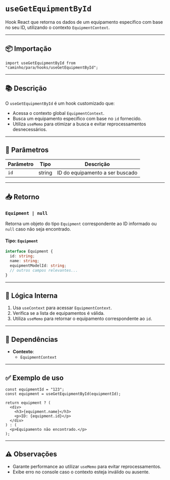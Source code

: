 # `useGetEquipmentById`

Hook React que retorna os dados de um equipamento específico com base no seu ID, utilizando o contexto `EquipmentContext`.

---

## 📦 Importação

```tsx
import useGetEquipmentById from "caminho/para/hooks/useGetEquipmentById";
```

---

## 📚 Descrição

O `useGetEquipmentById` é um hook customizado que:

- Acessa o contexto global `EquipmentContext`.
- Busca um equipamento específico com base no `id` fornecido.
- Utiliza `useMemo` para otimizar a busca e evitar reprocessamentos desnecessários.

---

## 🧾 Parâmetros

| Parâmetro | Tipo   | Descrição                       |
| --------- | ------ | ------------------------------- |
| `id`      | string | ID do equipamento a ser buscado |

---

## 📥 Retorno

### `Equipment | null`

Retorna um objeto do tipo `Equipment` correspondente ao ID informado ou `null` caso não seja encontrado.

#### Tipo: `Equipment`

```ts
interface Equipment {
  id: string;
  name: string;
  equipmentModelId: string;
  // outros campos relevantes...
}
```

---

## 🧠 Lógica Interna

1. Usa `useContext` para acessar `EquipmentContext`.
2. Verifica se a lista de equipamentos é válida.
3. Utiliza `useMemo` para retornar o equipamento correspondente ao `id`.

---

## 🧩 Dependências

- **Contexto**:
  - `EquipmentContext`

---

## ✅ Exemplo de uso

```tsx
const equipmentId = "123";
const equipment = useGetEquipmentById(equipmentId);

return equipment ? (
  <div>
    <h3>{equipment.name}</h3>
    <p>ID: {equipment.id}</p>
  </div>
) : (
  <p>Equipamento não encontrado.</p>
);
```

---

## ⚠️ Observações

- Garante performance ao utilizar `useMemo` para evitar reprocessamentos.
- Exibe erro no console caso o contexto esteja inválido ou ausente.
